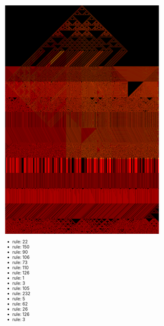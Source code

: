 ![photo](./output.png) 
 * rule: 22
* rule: 150
* rule: 90
* rule: 106
* rule: 73
* rule: 110
* rule: 126
* rule: 1
* rule: 3
* rule: 105
* rule: 232
* rule: 5
* rule: 62
* rule: 26
* rule: 126
* rule: 3
